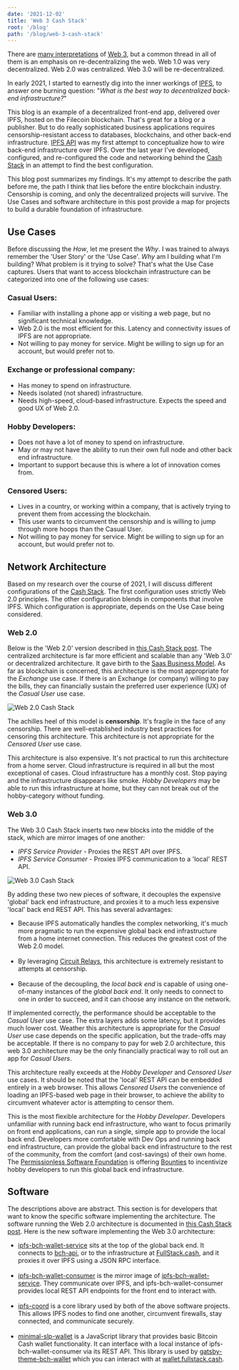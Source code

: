 ```yaml
---
date: '2021-12-02'
title: 'Web 3 Cash Stack'
root: '/blog'
path: '/blog/web-3-cash-stack'
---
```


There are [many interpretations](https://medium.com/s/story/why-decentralization-matters-5e3f79f7638e) of [Web 3](https://ethereum.org/en/developers/docs/web2-vs-web3/), but a common thread in all of them is an emphasis on re-decentralizing the web. Web 1.0 was very decentralized. Web 2.0 was centralized. Web 3.0 will be re-decentralized.

In early 2021, I started to earnestly dig into the inner workings of [IPFS](https://ipfs.io), to answer one burning question: "_What is the best way to decentralized back-end infrastructure?_"

This blog is an example of a decentralized front-end app, delivered over IPFS, hosted on the Filecoin blockchain. That's great for a blog or a publisher. But to do really sophisticated business applications requires censorship-resistant access to databases, blockchains, and other back-end infrastructure. [IPFS API](/blog/ipfs-api) was my first attempt to conceptualize how to wire back-end infrastructure over IPFS. Over the last year I've developed, configured, and re-configured the code and networking behind the [Cash Stack](https://psfoundation.cash/blog/cash-stack) in an attempt to find the best configuration.

This blog post summarizes my findings. It's my attempt to describe the path before me, the path I think that lies before the entire blockchain industry. Censorship is coming, and only the decentralized projects will survive. The Use Cases and software architecture in this post provide a map for projects to build a durable foundation of infrastructure.

## Use Cases

Before discussing the _How_, let me present the _Why_. I was trained to always remember the 'User Story' or the 'Use Case'. _Why_ am I building what I'm building? What problem is it trying to solve? That's what the Use Case captures. Users that want to access blockchain infrastructure can be categorized into one of the following use cases:

### Casual Users:

- Familiar with installing a phone app or visiting a web page, but no significant technical knowledge.
- Web 2.0 is the most efficient for this. Latency and connectivity issues of IPFS are not appropriate.
- Not willing to pay money for service. Might be willing to sign up for an account, but would prefer not to.

### Exchange or professional company:

- Has money to spend on infrastructure.
- Needs isolated (not shared) infrastructure.
- Needs high-speed, cloud-based infrastructure. Expects the speed and good UX of Web 2.0.

### Hobby Developers:

- Does not have a lot of money to spend on infrastructure.
- May or may not have the ability to run their own full node and other back end infrastructure.
- Important to support because this is where a lot of innovation comes from.

### Censored Users:

- Lives in a country, or working within a company, that is actively trying to prevent them from accessing the blockchain.
- This user wants to circumvent the censorship and is willing to jump through more hoops than the Casual User.
- Not willing to pay money for service. Might be willing to sign up for an account, but would prefer not to.

## Network Architecture

Based on my research over the course of 2021, I will discuss different configurations of the [Cash Stack](https://psfoundation.cash/blog/cash-stack). The first configuration uses strictly Web 2.0 principles. The other configuration blends in components that involve IPFS. Which configuration is appropriate, depends on the Use Case being considered.

### Web 2.0

Below is the 'Web 2.0' version described in [this Cash Stack post](https://psfoundation.cash/blog/cash-stack). The centralized architecture is far more efficient and scalable than any 'Web 3.0' or decentralized architecture. It gave birth to the [Saas Business Model](https://www.profitwell.com/recur/all/saas-business-model). As far as blockchain is concerned, this architecture is the most appropriate for the _Exchange_ use case. If there is an Exchange (or company) willing to pay the bills, they can financially sustain the preferred user experience (UX) of the _Casual User_ use case.

![Web 2.0 Cash Stack](./images/cash-stack-web-2.png)

The achilles heel of this model is **censorship**. It's fragile in the face of any censorship. There are well-established industry best practices for censoring this architecture. This architecture is not appropriate for the _Censored User_ use case.

This architecture is also expensive. It's not practical to run this architecture from a home server. Cloud infrastructure is required in all but the most exceptional of cases. Cloud infrastructure has a monthly cost. Stop paying and the infrastructure disappears like smoke. _Hobby Developers_ may be able to run this infrastructure at home, but they can not break out of the hobby-category without funding.

### Web 3.0

The Web 3.0 Cash Stack inserts two new blocks into the middle of the stack, which are mirror images of one another:

- _IPFS Service Provider_ - Proxies the REST API over IPFS.
- _IPFS Service Consumer_ - Proxies IPFS communication to a 'local' REST API.

![Web 3.0 Cash Stack](./images/cash-stack-web-3.png)

By adding these two new pieces of software, it decouples the expensive 'global' back end infrastructure, and proxies it to a much less expensive 'local' back end REST API. This has several advantages:

- Because IPFS automatically handles the complex networking, it's much more pragmatic to run the expensive global back end infrastructure from a home internet connection. This reduces the greatest cost of the Web 2.0 model.<br /><br />
- By leveraging [Circuit Relays](https://docs.libp2p.io/concepts/circuit-relay/), this architecture is extremely resistant to attempts at censorship.<br /><br />
- Because of the decoupling, the _local back end_ is capable of using one-of-many instances of the _global back end_. It only needs to connect to one in order to succeed, and it can choose any instance on the network.

If implemented correctly, the performance should be acceptable to the _Casual User_ use case. The extra layers adds some latency, but it provides much lower cost. Weather this architecture is appropriate for the _Casual User_ use case depends on the specific application, but the trade-offs may be acceptable. If there is no company to pay for web 2.0 architecture, this web 3.0 architecture may be the only financially practical way to roll out an app for _Casual Users_.

This architecture really exceeds at the _Hobby Developer_ and _Censored User_ use cases. It should be noted that the 'local' REST API can be embedded entirely in a web browser. This allows _Censored Users_ the convenience of loading an IPFS-based web page in their browser, to achieve the ability to circumvent whatever actor is attempting to censor them.

This is the most flexible architecture for the _Hobby Developer_. Developers unfamiliar with running back end infrastructure, who want to focus primarily on front end applications, can run a single, simple app to provide the local back end. Developers more comfortable with Dev Ops and running back end infrastructure, can provide the global back end infrastructure to the rest of the community, from the comfort (and cost-savings) of their own home. The [Permissionless Software Foundation](https://psfoundation.cash) is offering [Bounties](https://github.com/Permissionless-Software-Foundation/bounties) to incentivize hobby developers to run this global back end infrastructure.

## Software

The descriptions above are abstract. This section is for developers that want to know the specific software implementing the architecture. The software running the Web 2.0 architecture is documented in [this Cash Stack post](https://psfoundation.cash/blog/cash-stack). Here is the new software implementing the Web 3.0 architecture:

- [ipfs-bch-wallet-service](https://github.com/Permissionless-Software-Foundation/ipfs-bch-wallet-service) sits at the top of the global back end. It connects to [bch-api](https://github.com/Permissionless-Software-Foundation/bch-api), or to the infrastructure at [FullStack.cash](https://fullstack.cash), and it proxies it over IPFS using a JSON RPC interface.<br /><br />
- [ipfs-bch-wallet-consumer](https://github.com/Permissionless-Software-Foundation/ipfs-bch-wallet-consumer) is the mirror image of [ipfs-bch-wallet-service](https://github.com/Permissionless-Software-Foundation/ipfs-bch-wallet-service). They communicate over IPFS, and ipfs-bch-wallet-consumer provides local REST API endpoints for the front end to interact with.<br /><br />
- [ipfs-coord](https://www.npmjs.com/package/ipfs-coord) is a core library used by both of the above software projects. This allows IPFS nodes to find one another, circumvent firewalls, stay connected, and communicate securely.<br /><br />
- [minimal-slp-wallet](https://www.npmjs.com/package/minimal-slp-wallet) is a JavaScript library that provides basic Bitcoin Cash wallet functionality. It can interface with a local instance of ipfs-bch-wallet-consumer via its REST API. This library is used by [gatsby-theme-bch-wallet](https://github.com/Permissionless-Software-Foundation/gatsby-theme-bch-wallet) which you can interact with at [wallet.fullstack.cash](https://wallet.fullstack.cash).
